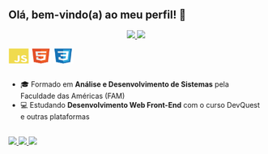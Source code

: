 ## Olá, bem-vindo(a) ao meu perfil! 👾

<div align="center">
  <a href="https://github.com/Thiago04Henrique">
    <img height="180em" src="https://github-readme-stats-anuraghazra.vercel.app/api?username=Thiago04Henrique&show_icons=true&theme=midnight-purple&hide_rank=true"/>
    <img height="180em" src="https://github-readme-stats.anuraghazra.vercel.app/api/top-langs/?username=Thiago04Henrique&layout=compact&langs_count=10&theme=midnight-purple"/>
  </a>
</div>

<br>

<div style="display: inline_block">
  <img align="center" alt="Js" height="30" width="40" src="https://raw.githubusercontent.com/devicons/devicon/master/icons/javascript/javascript-plain.svg">
  <img align="center" alt="HTML" height="30" width="40" src="https://raw.githubusercontent.com/devicons/devicon/master/icons/html5/html5-original.svg">
  <img align="center" alt="CSS" height="30" width="40" src="https://raw.githubusercontent.com/devicons/devicon/master/icons/css3/css3-original.svg">
</div>

<br>

- 🎓 Formado em <strong>Análise e Desenvolvimento de Sistemas</strong> pela Faculdade das Américas (FAM)  
- 💻 Estudando <strong>Desenvolvimento Web Front-End</strong> com o curso DevQuest e outras plataformas

<br>

<div>
  <a href="mailto:th.limasilva01@gmail.com">
    <img src="https://img.shields.io/badge/-Gmail-%23333?style=for-the-badge&logo=gmail&logoColor=white" target="_blank">
  </a>
  <a href="https://www.linkedin.com/in/Thiago04Henrique" target="_blank">
    <img src="https://img.shields.io/badge/-LinkedIn-%230077B5?style=for-the-badge&logo=linkedin&logoColor=white" target="_blank">
  </a>
  <a href="https://github.com/Thiago04Henrique" target="_blank">
    <img src="https://img.shields.io/badge/-GitHub-%23181717?style=for-the-badge&logo=github&logoColor=white" target="_blank">
  </a>
</div>
